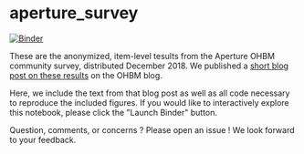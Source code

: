# aperture_survey

[![Binder](https://mybinder.org/badge_logo.svg)](https://mybinder.org/v2/gh/ohbm/aperture_survey/master?filepath=aperture_survey_blog.ipynb)

These are the anonymized, item-level tesults from the Aperture OHBM community survey, distributed December 2018.
We published a [short blog post on these results]() on the OHBM blog.

Here, we include the text from that blog post as well as all code necessary to reproduce the included figures.
If you would like to interactively explore this notebook, please click the "Launch Binder" button.

Question, comments, or concerns ?
Please open an issue !
We look forward to your feedback.
